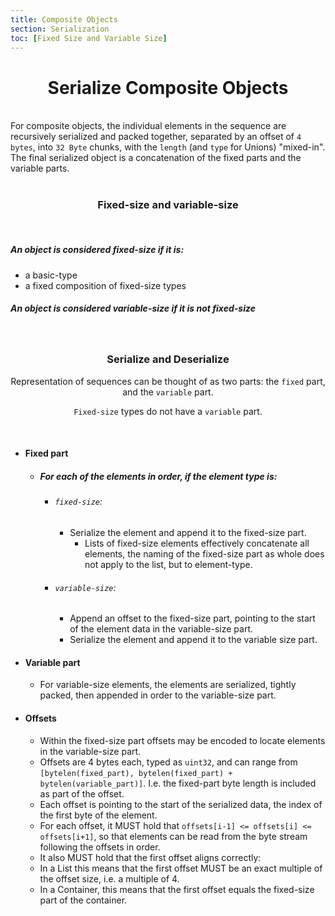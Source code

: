 ```yaml
---
title: Composite Objects
section: Serialization
toc: [Fixed Size and Variable Size]
---
```


<div align='center' id='Fixed%and%Variable%Size'>

# Serialize Composite Objects
<br/>
</div>
<div align='start'

##### For composite objects, the individual elements in the sequence are recursively serialized and packed together, separated by an offset of `4 bytes`, into `32 Byte` chunks, with the `length` (and `type` for Unions) "mixed-in".  The final serialized object is a concatenation of the fixed parts and the variable parts.
<br/>
<br/>

</div>
<div align='center'>

### Fixed-size and variable-size
<br/>

</div>
<div align='start'>

##### An object is considered **fixed-size** if it is:

- a basic-type
- a fixed composition of fixed-size types

##### An object is considered **variable-size** if it is not fixed-size

<br/>
</div>
<div align='center' id='Serialize%20and%20Deserialize'>

### Serialize and Deserialize

Representation of sequences can be thought of as two parts: the `fixed` part, and the `variable` part.

`Fixed-size` types do not have a `variable` part.

<br/>
</div>
<div align='start'>

- #### Fixed part
  - ##### For each of the elements in order, if the element type is:
    - ###### `fixed-size`:
      - Serialize the element and append it to the fixed-size part.
        - Lists of fixed-size elements effectively concatenate all elements,
          the naming of the fixed-size part as whole does not apply to the list, but to element-type.
    - ###### `variable-size`:
      - Append an offset to the fixed-size part, pointing to the start of the element data in the variable-size part.
      - Serialize the element and append it to the variable size part.
- #### Variable part
    - For variable-size elements, the elements are serialized, tightly packed, then appended in order to the variable-size part.
- #### Offsets
  - Within the fixed-size part offsets may be encoded to locate elements in the variable-size part.
  - Offsets are 4 bytes each, typed as `uint32`, and can range from `[bytelen(fixed_part), bytelen(fixed_part) + bytelen(variable_part)]`. I.e. the fixed-part byte length is included as part of the offset.
  - Each offset is pointing to the start of the serialized data, the index of the first byte of the element.
  - For each offset, it MUST hold that `offsets[i-1] <= offsets[i] <= offsets[i+1]`, so that elements can be read from the byte stream following the offsets in order.
  - It also MUST hold that the first offset aligns correctly:
  - In a List this means that the first offset MUST be an exact multiple of the offset size, i.e. a multiple of 4.
  - In a Container, this means that the first offset equals the fixed-size part of the container.